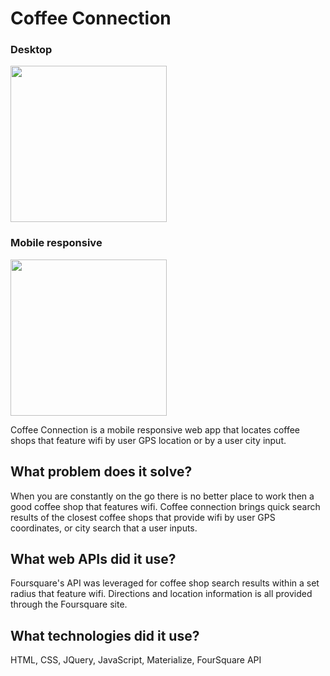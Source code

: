 # Coffee Connection

### Desktop
<img src="http://i.giphy.com/l3vRkUrlOINEbWzhS.gif" height="250">

### Mobile responsive
<img src="http://i.giphy.com/3oI9JxiwUrVtCUrhgQ.gif" height="250">

Coffee Connection is a mobile responsive web app that locates coffee shops that feature wifi by user GPS location or by a user city input.

## What problem does it solve?
When you are constantly on the go there is no better place to work then a good coffee shop that features wifi.  Coffee connection brings quick search results of the closest coffee shops that provide wifi by user GPS coordinates, or city search that a user inputs.  

## What web APIs did it use?
Foursquare's API was leveraged for coffee shop search results within a set radius that feature wifi.  Directions and location information is all provided through the Foursquare site.

## What technologies did it use?
HTML, CSS, JQuery, JavaScript, Materialize, FourSquare API
